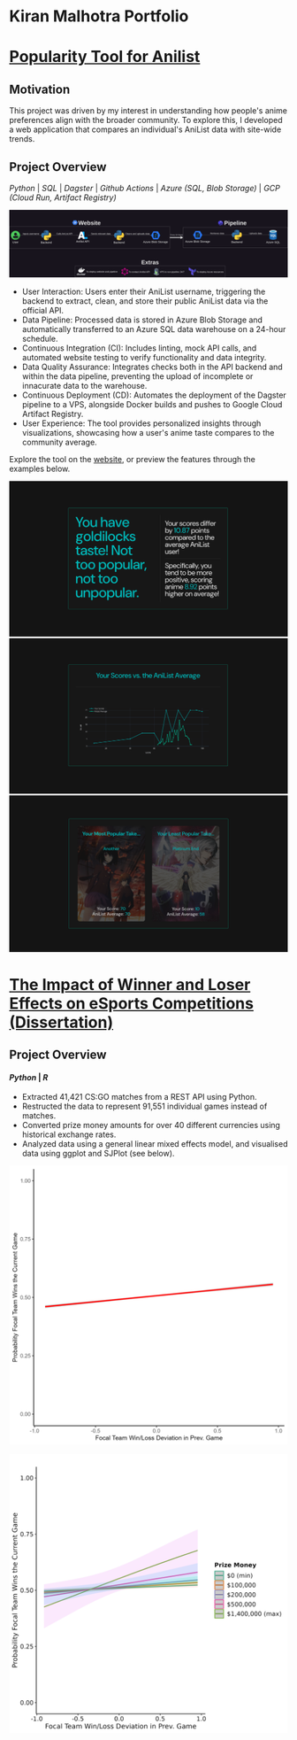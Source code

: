 # Kiran Malhotra Portfolio

# [Popularity Tool for Anilist](https://github.com/kay-mw/anilist-popularity-project)

## Motivation

This project was driven by my interest in understanding how people's anime
preferences align with the broader community. To explore this, I developed a web
application that compares an individual's AniList data with site-wide trends.

## Project Overview

_Python_ | _SQL_ | _Dagster_ | _Github Actions_ | _Azure (SQL, Blob Storage)_ |
_GCP (Cloud Run, Artifact Registry)_

![Project Workflow](./media/pop_project_diagram.png)

- User Interaction: Users enter their AniList username, triggering the backend
  to extract, clean, and store their public AniList data via the official API.
- Data Pipeline: Processed data is stored in Azure Blob Storage and
  automatically transferred to an Azure SQL data warehouse on a 24-hour
  schedule.
- Continuous Integration (CI): Includes linting, mock API calls, and automated
  website testing to verify functionality and data integrity.
- Data Quality Assurance: Integrates checks both in the API backend and within
  the data pipeline, preventing the upload of incomplete or innacurate data to
  the warehouse.
- Continuous Deployment (CD): Automates the deployment of the Dagster pipeline
  to a VPS, alongside Docker builds and pushes to Google Cloud Artifact
  Registry.
- User Experience: The tool provides personalized insights through
  visualizations, showcasing how a user's anime taste compares to the community
  average.

Explore the tool on the <a
  href="https://pop-tool-anilist-ftybdinz2q-nw.a.run.app/" target="_blank">website</a>, or
preview the features through the examples below.

![Taste Message](./media/example_dash_msg.png)
![Taste Comparison Plot](./media/example_dash_plot.png)
![Most Controversial and Least Controversial Take](./media/example_dash_anime.png)

# [The Impact of Winner and Loser Effects on eSports Competitions (Dissertation)](https://github.com/kay-mw/esports_wleffects)

## Project Overview

#### _Python_ | _R_

- Extracted 41,421 CS:GO matches from a REST API using Python.
- Restructed the data to represent 91,551 individual games instead of matches.
- Converted prize money amounts for over 40 different currencies using
  historical exchange rates.
- Analyzed data using a general linear mixed effects model, and visualised data
  using ggplot and SJPlot (see below).

![main winner/loser effect](./media/main_wl_effect.png)

![prize money winner/loser effect interaction](./media/wl_money_interaction.png)
